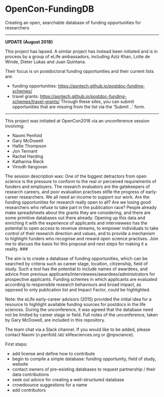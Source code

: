 # OpenCon-FundingDB
Creating an open, searchable database of funding opportunities for researchers

---
**UPDATE (August 2018)**

This project has lapsed. A similar project has instead been initiated and is in process by a group of eLife ambassadors, including Aziz Khan, Lotte de Winde, Dieter Lukas and Juan Quintana.

Their focus is on postdoctoral funding opportunities and their current lists are:
* funding opportunities: https://asntech.github.io/postdoc-funding-schemes/
* travel grants: https://asntech.github.io/postdoc-funding-schemes/travel-grants/ 
Through these sites, you can submit opportunities that are missing from the list via the 'Submit ..' form.
---

This project was initiated at OpenCon2016 via an unconference session involving:
- Naomi Penfold 
- Gary McDowell
- Hallie Thompson
- Jon Tennant
- Rachel Harding
- Katharina Rieck
- Vinodh Ilangovan

The session description was:
One of the biggest detractors from open science is the pressure to conform to the real or perceived requirements of funders and employers. The research evaluators are the gatekeepers of research careers, and poor evaluation practises stifle the progress of early-career researchers. We all need an income to support our work. Are the funding opportunities for research really open to all? Are we losing good researchers who refuse to take part in the publication race? People already make spreadsheets about the grants they are considering, and there are some primitive databases out there already. Opening up this data and enriching it with the experience of applicants and interviewees has the potential to open access to revenue streams, to empower individuals to take control of their research direction and values, and to provide a mechanism to highlight funders who recognise and reward open science practises. Join me to discuss the basis for this proposal and next steps for making it a reality. ###

The aim is to create a database of funding opportunities, which can be searched by criteria such as career stage, location, citizenship, field of study. Such a tool has the potential to include names of awardees, and advice from previous applicants/interviewees/awardees/administrators for prospective applicants. Funding schemes in which applicants are evaluated according to responsible research behaviours and broad impact, as opposed to only publication list and Impact Factor, could be highlighted.

Note: the eLife early-career advisors (2015) provided the initial idea for a resource to highlight available funding sources for postdocs in the life sciences. During the unconference, it was agreed that the database need not be limited by career stage or field. Full notes of the unconference, taken by Gary McDowell, are included in this repository.

The team chat via a Slack channel. If you would like to be added, please contact Naomi (n.penfold /at/ elifesciences.org or @npscience).

First steps:
- add license and define how to contribute
- begin to compile a simple database: funding opportunity, field of study, website
- contact owners of pre-existing databases to request partnership / their data contributions
- seek out advice for creating a well-structured database
- crowdsource suggestions for a name
- add contributors




